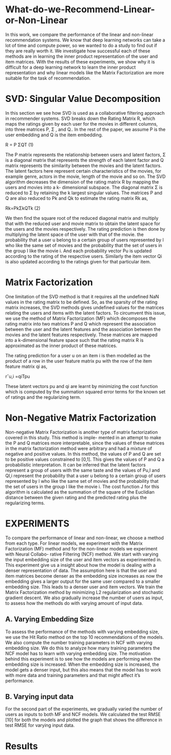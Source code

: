 # What-do-we-Recommend-Linear-or-Non-Linear

In this work, we compare the performance of the linear and non-linear recommendation systems. We know that deep learning networks can take a lot of time and compute power, so we wanted to do a study to find out if they are really worth it. We investigate how successful each of these methods are in learning the inner product representation of the user and item matrices. With the results of these experiments, we show why it is difficult for a deep learning network to learn the inner product representation and why linear models like the Matrix Factorization are more suitable for the task of recommendation.

# SVD: Singular Value Decomposition

In this section we see how SVD is used as a collaborative filtering approach in recommender systems. SVD breaks down the Rating Matrix R, which maps the ratings given by each user for the movies in different columns, into three matrices P, Σ , and Q.. In the rest of the paper, we assume P is the user embedding and Q is the item embedding.

R = P ΣQT (1)

The P matrix represents the relationship between users and latent factors, Σ is a diagonal matrix that represents the strength of each latent factor and Q matrix represents the similarity between the movies and the latent factors. The latent factors here represent certain characteristics of the movies, for example genre, actors in the movie, length of the movie and so on. The SVD algorithm decreases the dimension of the rating matrix R by mapping the users and movies into a k- dimensional subspace. The diagonal matrix Σ is reduced to Σ by retaining the k largest singular values. The matrices P and Q are also reduced to Pk and Qk to estimate the rating matrix Rk as,

Rk=PkΣkQTk (2)

We then find the square root of the reduced diagonal matrix and multiply that with the reduced user and movie matrix to obtain the latent space for the users and the movies respectively. The rating prediction is then done by multiplying the latent space of the user with that of the movie.
the probability that a user u belong to a certain group of users represented by l who like the same set of movies and the probability that the set of users in the group l like the movie i. And each probability vector Pu is updated according to the rating of the respective users. Similarly the item vector Qi is also updated according to the ratings given for that particular item. 

# Matrix Factorization

One limitation of the SVD method is that it requires all the undefined NaN values in the rating matrix to be defined. So, as the sparsity of the rating matrix increases, the SVD methods gives undefined values for the matrices relating the users and items with the latent factors. To circumvent this issue, we use the method of Matrix Factorization (MF) which decomposes the rating matrix into two matrices P and Q which represent the association between the user and the latent features and the association between the movies and the latent features respectively. These matrices are mapped into a k-dimensional feature space such that the rating matrix R is approximated as the inner product of these matrices.

 The rating prediction for a user u on an item i is then modelled as the product of a row in the user feature matrix pu with the row of the item feature matrix qi as,
 
rˆu,i =qiTpu

These latent vectors pu and qi are learnt by minimizing the cost function which is computed by the summation squared error terms for the known set of ratings and the regularizing term.

# Non-Negative Matrix Factorization

Non-negative Matrix Factorization is another type of matrix factorization covered in this study. This method is imple- mented in an attempt to make the P and Q matrices more interpretable, since the values of these matrices in the matrix factorization method were arbitrary and had a mixture of negative and positive values. In this method, the values of P and Q are set to be positive values constrained to [0,1]. This gives the values of P and Q a probabilistic interpretation. It can be inferred that the latent factors represent a group of users with the same taste and the values of Pu,l and Ql,i represent the probability that a user u belong to a certain group of users represented by l who like the same set of movies and the probability that the set of users in the group l like the movie i. The cost function J for this algorithm is calculated as the summation of the square of the Euclidian distance between the given rating and the predicted rating plus the regularizing terms.


# EXPERIMENTS

To compare the performance of linear and non-linear, we choose a method from each type. For linear models, we experiment with the Matrix Factorization (MF) method and for the non-linear models we experiment with Neural Collabo- rative Filtering (NCF) method. We start with varying the input embedding size of the user and item vectors as experimented in. This experiment give us a insight about how the model is dealing with a denser representation of data. The assumption here is that the user and item matrices become denser as the embedding size increases as now the embedding gives a larger output for the same user compared to a smaller embedding size. This leads to a denser user and item vectors. We train the Matrix Factorization method by minimizing L2 regularization and stochastic gradient descent. We also gradually increase the number of users as input, to assess how the methods do with varying amount of input data.

## A. Varying Embedding Size

To assess the performance of the methods with varying embedding size, we use the Hit Ratio method on the top 10 recommendations of the models. We also compute the number training parameters in NCF with varying embedding size. We do this to analyze how many training parameters the NCF model has to learn with varying embedding size. The motivation behind this experiment is to see how the models are performing when the embedding size is increased. When the embedding size is increased, the model gets a denser input, but this also means that the model has to work with more data and training parameters and that might affect it’s performance. 

## B. Varying input data

For the second part of the experiments, we gradually varied the number of users as inputs to both MF and NCF models. We calculated the test RMSE [10] for both the models and plotted the graph that shows the difference in test RMSE for varying input data.

# Results 
